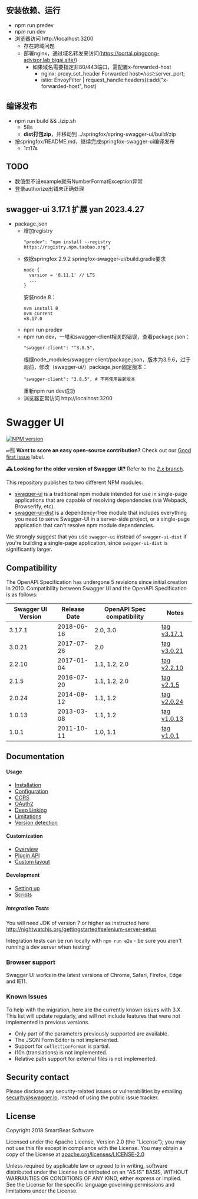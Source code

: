 
## 安装依赖、运行
- npm run predev
- npm run dev
- 浏览器访问 http://localhost:3200
  - 存在跨域问题
  - 部署nginx，通过域名转发来访问(https://portal.pingpong-advisor.lab.bigai.site/)
    - 如果域名需要指定非80/443端口，需配置x-forwarded-host
      - nginx: proxy_set_header   Forwarded  host=$host:$server_port;
      - istio: EnvoyFilter | request_handle:headers():add("x-forwarded-host", host)

## 编译发布 
- npm run build && ./zip.sh
  - 58s
  - **dist打包zip**，并移动到 ../springfox/spring-swagger-ui/build/zip 
- 按springfox/README.md，继续完成springfox-swagger-ui编译发布
  - 1m17s
 
## TODO
- 数值型不设example就有NumberFormatException异常
- 登录authorize出错未正确处理

## swagger-ui 3.17.1 扩展 yan 2023.4.27
- package.json
  - 增加registry
    ```
    "predev": "npm install --registry https://registry.npm.taobao.org",
    ```
  - 依据springfox 2.9.2 springfox-swagger-ui/build.gradle要求
    ```
    node {
      version = '8.11.1' // LTS
      ...
    }
    ```
    安装node 8：
    ```
    nvm install 8
    nvm current 
    v8.17.0
    ```
  - npm run predev
  - npm run dev，一堆和swagger-client相关的错误，查看package.json：
    ```
    "swagger-client": "^3.8.5",
    ```
    根据node_modules/swagger-client/package.json，版本为3.9.6，过于超前，修改（swagger-ui/）package.json固定版本：
    ```
    "swagger-client": "3.8.5", # 不再使用最新版本
    ```
    重新npm run dev成功
  - 浏览器正常访问 http://localhost:3200

# Swagger UI

[![NPM version](https://badge.fury.io/js/swagger-ui.svg)](http://badge.fury.io/js/swagger-ui)

**👉🏼 Want to score an easy open-source contribution?** Check out our [Good first issue](https://github.com/swagger-api/swagger-ui/issues?q=is%3Aissue+is%3Aopen+label%3A%22Good+first+issue%22) label.

**🕰️ Looking for the older version of Swagger UI?** Refer to the [*2.x* branch](https://github.com/swagger-api/swagger-ui/tree/2.x).


This repository publishes to two different NPM modules:

* [swagger-ui](https://www.npmjs.com/package/swagger-ui) is a traditional npm module intended for use in single-page applications that are capable of resolving dependencies (via Webpack, Browserify, etc).
* [swagger-ui-dist](https://www.npmjs.com/package/swagger-ui-dist) is a dependency-free module that includes everything you need to serve Swagger-UI in a server-side project, or a single-page application that can't resolve npm module dependencies.

We strongly suggest that you use `swagger-ui` instead of `swagger-ui-dist` if you're building a single-page application, since `swagger-ui-dist` is significantly larger.


## Compatibility
The OpenAPI Specification has undergone 5 revisions since initial creation in 2010.  Compatibility between Swagger UI and the OpenAPI Specification is as follows:

Swagger UI Version | Release Date | OpenAPI Spec compatibility | Notes
------------------ | ------------ | -------------------------- | -----
3.17.1 | 2018-06-16 | 2.0, 3.0 | [tag v3.17.1](https://github.com/swagger-api/swagger-ui/tree/v3.17.1)
3.0.21 | 2017-07-26 | 2.0 | [tag v3.0.21](https://github.com/swagger-api/swagger-ui/tree/v3.0.21)
2.2.10 | 2017-01-04 | 1.1, 1.2, 2.0 | [tag v2.2.10](https://github.com/swagger-api/swagger-ui/tree/v2.2.10)
2.1.5 | 2016-07-20 | 1.1, 1.2, 2.0 | [tag v2.1.5](https://github.com/swagger-api/swagger-ui/tree/v2.1.5)
2.0.24 | 2014-09-12 | 1.1, 1.2 | [tag v2.0.24](https://github.com/swagger-api/swagger-ui/tree/v2.0.24)
1.0.13 | 2013-03-08 | 1.1, 1.2 | [tag v1.0.13](https://github.com/swagger-api/swagger-ui/tree/v1.0.13)
1.0.1 | 2011-10-11 | 1.0, 1.1 | [tag v1.0.1](https://github.com/swagger-api/swagger-ui/tree/v1.0.1)

## Documentation

#### Usage
- [Installation](docs/usage/installation.md)
- [Configuration](docs/usage/configuration.md)
- [CORS](docs/usage/cors.md)
- [OAuth2](docs/usage/oauth2.md)
- [Deep Linking](docs/usage/deep-linking.md)
- [Limitations](docs/usage/limitations.md)
- [Version detection](docs/usage/version-detection.md)

#### Customization
- [Overview](docs/customization/overview.md)
- [Plugin API](docs/customization/plugin-api.md)
- [Custom layout](docs/customization/custom-layout.md)

#### Development
- [Setting up](docs/development/setting-up.md)
- [Scripts](docs/development/scripts.md)

##### Integration Tests

You will need JDK of version 7 or higher as instructed here
http://nightwatchjs.org/gettingstarted#selenium-server-setup

Integration tests can be run locally with `npm run e2e` - be sure you aren't running a dev server when testing!

### Browser support
Swagger UI works in the latest versions of Chrome, Safari, Firefox, Edge and IE11.

### Known Issues

To help with the migration, here are the currently known issues with 3.X. This list will update regularly, and will not include features that were not implemented in previous versions.

- Only part of the parameters previously supported are available.
- The JSON Form Editor is not implemented.
- Support for `collectionFormat` is partial.
- l10n (translations) is not implemented.
- Relative path support for external files is not implemented.

## Security contact

Please disclose any security-related issues or vulnerabilities by emailing [security@swagger.io](mailto:security@swagger.io), instead of using the public issue tracker.

## License

Copyright 2018 SmartBear Software

Licensed under the Apache License, Version 2.0 (the "License");
you may not use this file except in compliance with the License.
You may obtain a copy of the License at [apache.org/licenses/LICENSE-2.0](http://www.apache.org/licenses/LICENSE-2.0)

Unless required by applicable law or agreed to in writing, software
distributed under the License is distributed on an "AS IS" BASIS,
WITHOUT WARRANTIES OR CONDITIONS OF ANY KIND, either express or implied.
See the License for the specific language governing permissions and
limitations under the License.
